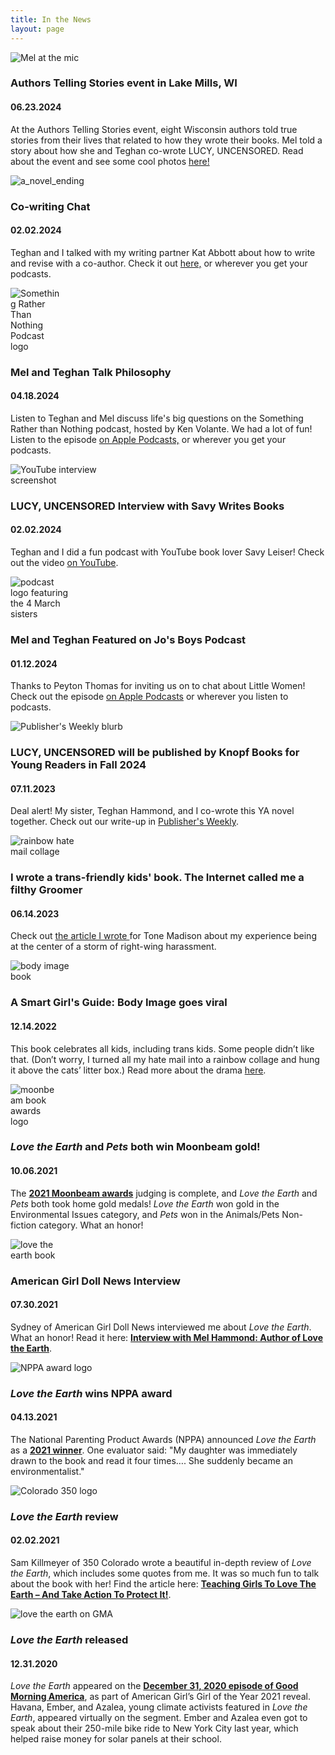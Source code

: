 ```yaml
---
title: In the News
layout: page
---
```

<div class="entry">
    <img src="images/site/mel_authors_telling_stories.jpg" alt="Mel at the mic" class="image-left " style="max-width:35%;">
    <div class="text">
        <h3>Authors Telling Stories event in Lake Mills, WI</h3>
        <h4>06.23.2024</h4>
        <p>At the Authors Telling Stories event, eight Wisconsin authors told true stories from their lives that related to how they wrote their books. Mel told a story about how she and Teghan co-wrote LUCY, UNCENSORED. Read about the event and see some cool photos <a href="https://www.dailyunion.com/news/jefferson_county_area/story-slam-lake-mills-author-event-raises-funds-for-jefferson-county-literacy-council/article_f1d32cdc-3196-11ef-af63-db7e8b9b65ff.html">here!</a></p>
    </div>
</div>
<div class="entry">
    <img src="images/site/a_novel_ending.png" alt="a_novel_ending" class="image-right " style="max-width:35%;">
    <div class="text">
        <h3>Co-writing Chat</h3>
        <h4>02.02.2024</h4>
        <p>Teghan and I talked with my writing partner Kat Abbott about how to write and revise with a co-author. Check it out <a href="https://www.anovelending.com/episode40">here,</a> or wherever you get your podcasts.</p>
    </div>
</div>
<div class="entry">
    <img src="images/site/something_podcast.png" alt="Something Rather Than Nothing Podcast logo" class="image-left " style="max-width:17%;">
    <div class="text">
        <h3>Mel and Teghan Talk Philosophy</h3>
        <h4>04.18.2024</h4>
        <p>Listen to Teghan and Mel discuss life's big questions on the Something Rather than Nothing podcast, hosted by Ken Volante. We had a lot of fun! Listen to the episode <a href="https://podcasts.apple.com/us/podcast/mel-and-teghan-hammond/id1473313040?i=1000652795846">on Apple Podcasts,</a> or wherever you get your podcasts.</p>
    </div>
<div class="entry">
    <img src="images/site/savy_youtube.png" alt="YouTube interview screenshot" class="image-right " style="max-width:35%;">
    <div class="text">
        <h3>LUCY, UNCENSORED Interview with Savy Writes Books</h3>
        <h4>02.02.2024</h4>
        <p>Teghan and I did a fun podcast with YouTube book lover Savy Leiser! Check out the video <a href="https://youtu.be/pbcayXOV7Tc?si=J5zsrcT5ineM4Hji">on YouTube</a>.</p>
    </div>
</div>

<div class="entry">
    <img src="images/site/Jos_boys_pod.jpeg" alt="podcast logo featuring the 4 March sisters" class="image-left " style="max-width:20%;">
    <div class="text">
        <h3>Mel and Teghan Featured on Jo's Boys Podcast</h3>
        <h4>01.12.2024</h4>
        <p>Thanks to Peyton Thomas for inviting us on to chat about Little Women! Check out the episode <a href="https://podcasts.apple.com/us/podcast/chapter-44-my-lord-and-lady-with-mel-and-teghan-hammond/id1610742792?i=1000641415364">on Apple Podcasts</a> or wherever you listen to podcasts.</p>
    </div>
</div>

<div class="entry">
    <img src="images/site/pub_weekly.png" alt="Publisher's Weekly blurb" class="image-right " style="max-width:50%;">
    <div class="text">
        <h3>LUCY, UNCENSORED will be published by Knopf Books for Young Readers in Fall 2024</h3>
        <h4>07.11.2023</h4>
        <p>Deal alert! My sister, Teghan Hammond, and I co-wrote this YA novel together. Check out our write-up in <a href="https://www.publishersweekly.com/pw/by-topic/childrens/childrens-book-news/article/92747-rights-report-week-of-july-10-2023.html">Publisher's Weekly</a>.</p>
    </div>
</div>

<div class="entry">
    <img src="images/site/rainbow_collage.jpeg" alt="rainbow hate mail collage" class="image-left " style="max-width:25%;">
    <div class="text">
        <h3>I wrote a trans-friendly kids' book. The Internet called me a filthy Groomer</h3>
        <h4>06.14.2023</h4>
        <p>Check out <a href="https://tonemadison.com/articles/i-wrote-a-trans-friendly-kids-book-the-internet-called-me-a-filthy-groomer/"> the article I wrote </a> for Tone Madison about my experience being at the center of a storm of right-wing harassment.</p>
    </div>
</div>

<div class="entry">
    <img src="images/books/body_image.png" alt="body image book" class="image-right " style="max-width:20%;">
    <div class="text">
        <h3>A Smart Girl's Guide: Body Image goes viral</h3>
        <h4>12.14.2022</h4>
        <p>This book celebrates all kids, including trans kids. Some people didn’t like that. (Don’t worry, I turned all my hate mail into a rainbow collage and hung it above the cats’ litter box.) Read more about the drama <a href="https://19thnews.org/2022/12/american-girl-book-inclusivity-right-wing-backlash/">here</a>.</p>
    </div>
</div>

<div class="entry">
    <img src="images/site/moonbeam.jpeg" alt="moonbeam book awards logo" class="image-left" style="max-width:15%;">
    <div class="text">
        <h3><em>Love the Earth</em> and <em>Pets</em> both win Moonbeam gold!</h3>
        <h4>10.06.2021</h4>
        <p>The <strong><a href="https://moonbeamawards.com/98/2021-winners-temp-5">2021 Moonbeam awards</a></strong> judging is complete, and <em>Love the Earth</em> and <em>Pets</em> both took home gold medals! <em>Love the Earth</em> won gold in the Environmental Issues category, and <em>Pets</em> won in the Animals/Pets Non-fiction category. What an honor!</p>
    </div>
</div>

<div class="entry">
    <img src="images/books/love_the_earth.png" alt="love the earth book" class="image-right" style="max-width:20%;">
    <div class="text">
        <h3>American Girl Doll News Interview</h3>
        <h4>07.30.2021</h4>
        <p>Sydney of American Girl Doll News interviewed me about <em>Love the Earth</em>. What an honor! Read it here: <strong><a href="https://www.americangirldollnews.com/post/interview-with-mel-hammond-author-of-love-the-earth-collaboration-with-american-girl">Interview with Mel Hammond: Author of Love the Earth</a></strong>.</p>
    </div>
</div>

<div class="entry">
    <img src="images/site/nppa_award.jpeg" alt="NPPA award logo" class="image-left" style="max-width:30%;">
    <div class="text">
        <h3><em>Love the Earth</em> wins NPPA award</h3>
        <h4>04.13.2021</h4>
        <p>The National Parenting Product Awards (NPPA) announced <em>Love the Earth</em> as a <strong><a href="https://www.nappaawards.com/product/love-the-earth-understanding-climate-change-speaking-up-for-solutions-and-living-an-earth-friendly-life/">2021 winner</a></strong>. One evaluator said: "My daughter was immediately drawn to the book and read it four times…. She suddenly became an environmentalist."</p>
    </div>
</div> 

<div class="entry">
    <img src="images/site/colorado_350.png" alt="Colorado 350 logo" class="image-right" style="max-width:30%;">
    <div class="text">
        <h3><em>Love the Earth</em> review</h3>
        <h4>02.02.2021</h4>
        <p>Sam Killmeyer of 350 Colorado wrote a beautiful in-depth review of <em>Love the Earth</em>, which includes some quotes from me. It was so much fun to talk about the book with her! Find the article here: <strong><a href="https://350colorado.org/teaching-girls-to-love-the-earth-and-take-action-to-protect-it/">Teaching Girls To Love The Earth – And Take Action To Protect It!</a></strong>.</p>
    </div>
</div>

<div class="entry">
    <img src="images/site/gma_love_the_earth.jpg" alt="love the earth on GMA" class="image-left" style="max-width:50%;">
    <div class="text">
        <h3><em>Love the Earth</em> released</h3>
        <h4>12.31.2020</h4>
        <p><em>Love the Earth</em> appeared on the <strong><a href="https://www.goodmorningamerica.com/living/video/gma-reveals-american-girls-2021-girl-year-74985384?fbclid=IwAR3B1Q4MHCyM7FJtvFQkO5I4MTWwpj0l7A5sWH1X8DhRF0E7nREnY9I7Hyo">December 31, 2020 episode of Good Morning America</a></strong>, as part of American Girl’s Girl of the Year 2021 reveal. Havana, Ember, and Azalea, young climate activists featured in <em>Love the Earth</em>, appeared virtually on the segment. Ember and Azalea even got to speak about their 250-mile bike ride to New York City last year, which helped raise money for solar panels at their school.</p>
    </div>
</div>
